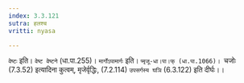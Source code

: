 ```yaml
---
index: 3.3.121
sutra: हलश्च
vritti: nyasa

---
```

`वेष्टः` इति। `वेष्ट वेष्टने` (धा.पा.255)। `मार्गोऽपामार्गः` इति। `प्मृजू-धा।पा।फ् (धा.पा.1066)। `चजोः (7.3.52) इत्यादिना कुत्वम्, मृजेर्वृद्धिः, (7.2.114) `उपसर्गस्य घञि` (6.3.122) इति दीर्घः।।